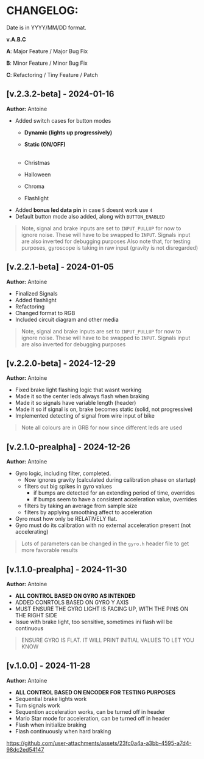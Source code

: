 # CHANGELOG:

Date is in YYYY/MM/DD format.

**v.A.B.C**

**A**: Major Feature / Major Bug Fix

**B**: Minor Feature / Minor Bug Fix

**C**: Refactoring / Tiny Feature / Patch


## [v.2.3.2-beta] - 2024-01-16
**Author:** Antoine
-   Added switch cases for button modes
    -   **Dynamic (lights up progressively)**
    -   **Static (ON/OFF)** <br><br>
  
    -   Christmas
    -   Halloween
    -   Chroma
    -   Flashlight
-   Added **bonus led data pin** in case `5` doesnt work use `4`
-   Default button mode also added, along with `BUTTON_ENABLED`
> Note, signal and brake inputs are set to `INPUT_PULLUP` for now to ignore noise. These will have to be swapped to `INPUT`. Signals input are also inverted for debugging purposes
> Also note that, for testing purposes, gyroscope is taking in raw input (gravity is not disregarded)

## [v.2.2.1-beta] - 2024-01-05
**Author:** Antoine
-   Finalized Signals
-   Added flashlight
-   Refactoring
-   Changed format to RGB
-   Included circuit diagram and other media
> Note, signal and brake inputs are set to `INPUT_PULLUP` for now to ignore noise. These will have to be swapped to `INPUT`. Signals input are also inverted for debugging purposes

## [v.2.2.0-beta] - 2024-12-29
**Author:** Antoine
-   Fixed brake light flashing logic that wasnt working
-   Made it so the center leds always flash when braking
-   Made it so signals have variable length (header)
-   Made it so if signal is on, brake becomes static (solid, not progressive)
-   Implemented detecting of signal from wire input of bike
> Note all colours are in GRB for now since different leds are used

## [v.2.1.0-prealpha] - 2024-12-26
**Author:** Antoine
-   Gyro logic, including filter, completed.
    -   Now ignores gravity (calculated during calibration phase on startup)
    -   filters out big spikes in gyro values
        -   if bumps are detected for an extending period of time, overrides
        -   if bumps seem to have a consistent acceleration value, overrides
    -   filters by taking an average from sample size
    -   filters by applying smoothing affect to acceleration
-   Gyro must how only be RELATIVELY flat. 
-   Gyro must do its calibration with no external acceleration present (not accelerating)
> Lots of parameters can be changed in the `gyro.h` header file to get more favorable results


## [v.1.1.0-prealpha] - 2024-11-30
**Author:** Antoine
-   **ALL CONTROL BASED ON GYRO AS INTENDED**
-   ADDED CONRTOLS BASED ON GYRO Y AXIS
-   MUST ENSURE THE GYRO LIGHT IS FACING UP, WITH THE PINS ON THE RIGHT SIDE
-   Issue with brake light, too sensitive, sometimes ini flash will be continuous
> ENSURE GYRO IS FLAT. IT WILL PRINT INITIAL VALUES TO LET YOU KNOW

## [v.1.0.0] - 2024-11-28
**Author:** Antoine
-   **ALL CONTROL BASED ON ENCODER FOR TESTING PURPOSES**
-   Sequential brake lights work
-   Turn signals work
-   Sequention acceleration works, can be turned off in header
-   Mario Star mode for acceleration, can be turned off in header
-   Flash when initialize braking
-   Flash continuously when hard braking

https://github.com/user-attachments/assets/23fc0a4a-a3bb-4595-a7d4-98dc2ed54147

